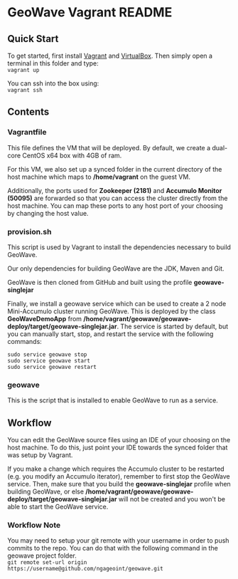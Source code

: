 # GeoWave Vagrant README

## Quick Start
To get started, first install [Vagrant](https://www.vagrantup.com/) and [VirtualBox](https://www.virtualbox.org/).  Then simply open a terminal in this folder and type:  
`vagrant up`

You can ssh into the box using:  
`vagrant ssh`

## Contents
### Vagrantfile
This file defines the VM that will be deployed.  By default, we create a dual-core CentOS x64 box with 4GB of ram.

For this VM, we also set up a synced folder in the current directory of the host machine which maps to **/home/vagrant** on the guest VM.  

Additionally, the ports used for **Zookeeper (2181)** and **Accumulo Monitor (50095)** are forwarded so that you can access the cluster directly from the host machine.  You can map these ports to any host port of your choosing by changing the host value.

### provision.sh
This script is used by Vagrant to install the dependencies necessary to build GeoWave.

Our only dependencies for building GeoWave are the JDK, Maven and Git.  

GeoWave is then cloned from GitHub and built using the profile **geowave-singlejar**

Finally, we install a geowave service which can be used to create a 2 node Mini-Accumulo cluster running GeoWave.  This is deployed by the class **GeoWaveDemoApp** from **/home/vagrant/geowave/geowave-deploy/target/geowave-singlejar.jar**.  The service is started by default, but you can manually start, stop, and restart the service with the following commands:

`sudo service geowave stop`  
`sudo service geowave start`  
`sudo service geowave restart`  

### geowave
This is the script that is installed to enable GeoWave to run as a service.  

## Workflow
You can edit the GeoWave source files using an IDE of your choosing on the host machine.  To do this, just point your IDE towards the synced folder that was setup by Vagrant.  

If you make a change which requires the Accumulo cluster to be restarted (e.g. you modify an Accumulo iterator), remember to first stop the GeoWave service.  Then, make sure that you build the **geowave-singlejar** profile when building GeoWave, or else **/home/vagrant/geowave/geowave-deploy/target/geowave-singlejar.jar** will not be created and you won't be able to start the GeoWave service.  

### Workflow Note
You may need to setup your git remote with your username in order to push commits to the repo.  You can do that with the following command in the geowave project folder.  
`git remote set-url origin https://username@github.com/ngageoint/geowave.git`
